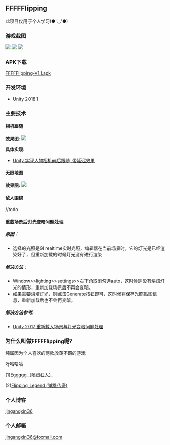 ## FFFFFlipping

此项目仅用于个人学习(●'◡'●)

### 游戏截图

![](https://github.com/jingangxin36/FFFFFlipping/blob/master/FFFFFlipping/Demo/1.gif)
![](https://github.com/jingangxin36/FFFFFlipping/blob/master/FFFFFlipping/Demo/2.gif)
![](https://github.com/jingangxin36/FFFFFlipping/blob/master/FFFFFlipping/Demo/3.gif)
### APK下载

[FFFFFlipping-V1.1.apk](https://github.com/jingangxin36/FFFFFlipping/releases/download/V1.1/FFFFFlipping-V1.1.apk)

### 开发环境

 - Unity 2018.1

### 主要技术

#### 相机跟随

**效果图**:
![](https://github.com/jingangxin36/FFFFFlipping/blob/master/FFFFFlipping/Demo/4.gif)

**具体实现**:

- [ Unity 实现人物相机前后跟随, 带延迟效果 ](https://blog.csdn.net/jingangxin666/article/details/80557766)

#### 无限地图

**效果图:**
![](https://github.com/jingangxin36/FFFFFlipping/blob/master/FFFFFlipping/Demo/5.gif)

#### 敌人围绕

//todo

#### 重载场景后灯光变暗问题处理

##### 原因：

- 选择的光照是GI realtime实时光照，编辑器在当前场景时，它的灯光是已经渲染好了，但重新加载的时候灯光没有进行渲染

##### 解决方法：

- Window>>lighting>>settings>>右下角取消勾选auto，这时候是没有烘焙灯光的情形，重新加载场景后不再会变暗。
-  如果需要烘培灯光，则点击Generate按钮即可，这时候将保存光照贴图信息，重新加载后也不会再变暗。

##### 解决方法参考:

- [Unity 2017 重新载入场景与灯光变暗问题处理](https://www.jianshu.com/p/6f7891a521d0?utm_campaign=maleskine&utm_content=note&utm_medium=seo_notes&utm_source=recommendation) 



### 为什么叫做FFFFFlipping呢? 

纯属因为个人喜欢的两款放荡不羁的游戏

呀哈哈哈

(1)[Eggggg（喷蛋狂人）](https://itunes.apple.com/cn/app/eggggg-%E5%96%B7%E8%9B%8B%E7%8B%82%E4%BA%BA-%E5%B9%B3%E5%8F%B0%E5%91%95%E5%90%90%E6%B8%B8%E6%88%8F/id1145738671?mt=8)

(2)[Flipping Legend (弹跳传奇)](https://itunes.apple.com/cn/app/flipping-legend/id1218046599?mt=8)

### 个人博客

[jingangxin36](https://blog.csdn.net/jingangxin666)

### 个人邮箱

jingangxin36@foxmail.com


